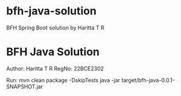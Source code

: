 # bfh-java-solution
BFH Spring Boot solution by Haritta T R
# BFH Java Solution
Author: Haritta T R
RegNo: 22BCE2302

Run:
mvn clean package -DskipTests
java -jar target/bfh-java-0.0.1-SNAPSHOT.jar
